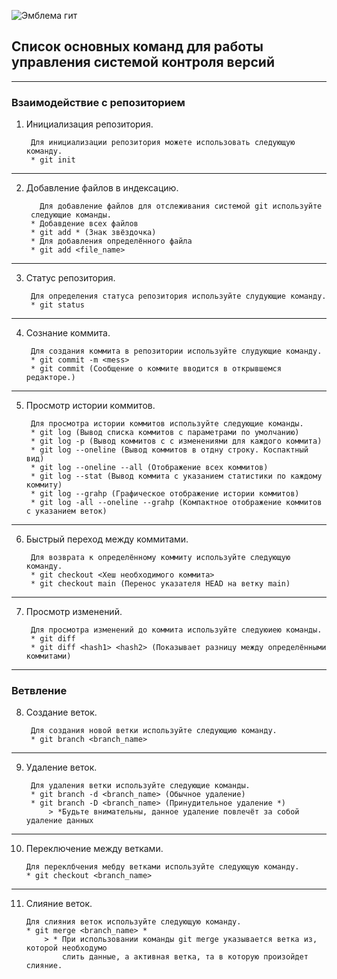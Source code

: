 ![Эмблема гит](git.jpg)
##  Список основных команд для работы управления системой контроля версий 

---
### Взаимодействие с репозиторием

1. Инициализация репозитория.

		Для инициализации репозитория можете использовать следующую команду.
		* git init
---
2. Добавление файлов в индексацию.

		  Для добавление файлов для отслеживания системой git используйте
		следующие команды.
		* Добавдение всех файлов 
		* git add * (Знак звёздочка)
		* Для добавления определённого файла
		* git add <file_name>
---
3. Статус репозитория.

		Для определения статуса репозитория используйте слудующие команду.
		* git status
---
4. Сознание коммита.

		Для создания коммита в репозитории используйте слудующие команду.
		* git commit -m <mess>
		* git commit (Сообщение о коммите вводится в открывшемся редакторе.)
---
5. Просмотр истории коммитов.

		Для просмотра истории коммитов используйте следующие команды.
		* git log (Вывод списка коммитов с параметрами по умолчанию)
		* git log -p (Вывод коммитов с с изменениями для каждого коммита)
		* git log --oneline (Вывод коммитов в отдну строку. Коспактный вид)
		* git log --oneline --all (Отображение всех коммитов)
		* git log --stat (Вывод коммита с указанием статистики по каждому коммиту)
		* git log --grahp (Графическое отображение истории коммитов)
		* git log -all --oneline --grahp (Компактное отображение коммитов с указанием веток)

---
6. Быстрый переход между коммитами.

		Для возврата к определённому коммиту используйте следующую команду.
		* git checkout <Хеш необходимого коммита>
		* git checkout main (Перенос указателя HEAD на ветку main)
---
7. Просмотр изменений.

		Для просмотра изменений до коммита используйте следуюиею команды.
		* git diff 
		* git diff <hash1> <hash2> (Показывает разницу между определёнными коммитами)
---

### Ветвление

8. Создание веток.

		Для создания новой ветки используйте следующию команду.
		* git branch <branch_name>
---
9. Удаление веток.

		Для удаления ветки используйте следующие команды.
		* git branch -d <branch_name> (Обычное удаление)
		* git branch -D <branch_name> (Принудительное удаление *)
			> *Будьте внимательны, данное удаление повлечёт за собой удаление данных
---
10. Переключение между ветками.

		Для переклбчения мебду ветками используйте следующую команду.
		* git checkout <branch_name>
---
11. Слияние веток.

		Для слияния веток используйте следующую команду.
		* git merge <branch_name> *
			> * При использовании команды git merge указывается ветка из, которой необходумо 
				слить данные, а активная ветка, та в которую произойдет слияние.
	